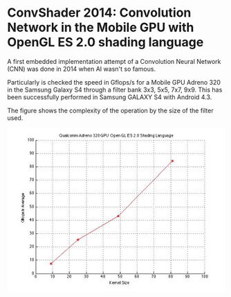 # ConvShader 2014: Convolution Network in the Mobile GPU with OpenGL ES 2.0 shading language


A first embedded implementation attempt of a Convolution Neural Network (CNN) was done in 2014 when AI wasn't so famous. 


Particularly is checked the speed in Gflops/s for a Mobile GPU Adreno 320 in the Samsung Galaxy S4 through a filter bank 3x3, 5x5, 7x7, 9x9. This has been successfully performed in Samsung GALAXY S4 with Android 4.3. 


The figure shows the complexity of the operation by the size of the filter used.

![](fig/fig.jpg)